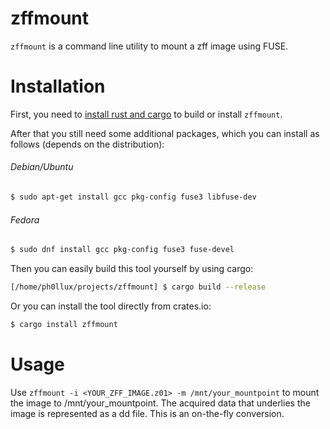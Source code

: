 # zffmount

```zffmount``` is a command line utility to mount a zff image using FUSE.

# Installation

First, you need to [install rust and cargo](https://rustup.rs/) to build or install ```zffmount```.

After that you still need some additional packages, which you can install as follows (depends on the distribution):
###### Debian/Ubuntu
```bash
$ sudo apt-get install gcc pkg-config fuse3 libfuse-dev
```
###### Fedora
```bash
$ sudo dnf install gcc pkg-config fuse3 fuse-devel
```

Then you can easily build this tool yourself by using cargo:
```bash
[/home/ph0llux/projects/zffmount] $ cargo build --release
```
Or you can install the tool directly from crates.io:
```bash
$ cargo install zffmount
```

# Usage

Use ```zffmount -i <YOUR_ZFF_IMAGE.z01> -m /mnt/your_mountpoint``` to mount the image to /mnt/your_mountpoint.
The acquired data that underlies the image is represented as a dd file. This is an on-the-fly conversion.